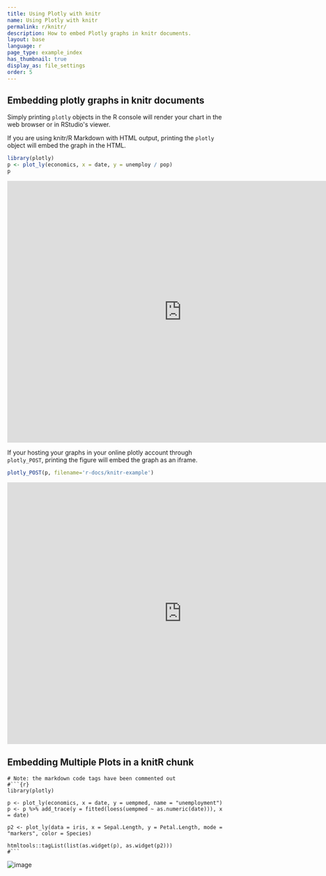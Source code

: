 ```yaml
---
title: Using Plotly with knitr
name: Using Plotly with knitr
permalink: r/knitr/
description: How to embed Plotly graphs in knitr documents.
layout: base
language: r
page_type: example_index
has_thumbnail: true
display_as: file_settings
order: 5
---
```


## Embedding plotly graphs in knitr documents



Simply printing `plotly` objects in the R console will render your chart in the web browser or in RStudio's viewer.

If you are using knitr/R Markdown with HTML output, printing the `plotly` object will embed the graph in the HTML.



```r
library(plotly)
p <- plot_ly(economics, x = date, y = unemploy / pop)
p
```

<iframe height="600" id="igraph" scrolling="no" seamless="seamless" src="https://plot.ly/~RPlotBot/2688.embed" width="800" frameBorder="0"></iframe>

If your hosting your graphs in your online plotly account through `plotly_POST`, printing the figure will embed the graph as an iframe.


```r
plotly_POST(p, filename='r-docs/knitr-example')
```

<iframe height="600" id="igraph" scrolling="no" seamless="seamless" src="https://plot.ly/~RPlotBot/2690.embed" width="800" frameBorder="0"></iframe>

## Embedding Multiple Plots in a knitR chunk

```{r}
# Note: the markdown code tags have been commented out
#```{r}
library(plotly)

p <- plot_ly(economics, x = date, y = uempmed, name = "unemployment")
p <- p %>% add_trace(y = fitted(loess(uempmed ~ as.numeric(date))), x = date)

p2 <- plot_ly(data = iris, x = Sepal.Length, y = Petal.Length, mode = "markers", color = Species)

htmltools::tagList(list(as.widget(p), as.widget(p2)))
#```
```

![image](https://cloud.githubusercontent.com/assets/12302455/16824189/be8cddbe-4937-11e6-9cfd-c48187ae12ae.png)
